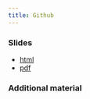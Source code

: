 ```yaml
---
title: Github
---
```


### Slides

* [html](../slides/04-github.html)
* [pdf](../slides/04-github.pdf)


### Additional material

